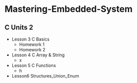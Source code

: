 # Mastering-Embedded-System

  ## C Units 2
-  Lesson 3 C Basics
      -  Homework 1
      -  Homework 2
 -  Lesson 4 C Array & String
      -  x
  -  Lesson 5 C Functions
      -  h
  -  Lesson6 Structures_Union_Enum
